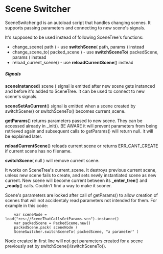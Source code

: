 # Scene Switcher

SceneSwitcher.gd is an autoload script that handles changing scenes.
It supports passing parameters and connecting to new scene's signals.

It's supposed to be used instead of following SceneTree's functions:
* change_scene( path )            - use **switchScene**( path, params ) instead
* change_scene_to( packed_scene ) - use **switchSceneTo**( packedScene, params ) instead
* reload_current_scene()          - use **reloadCurrentScene**() instead

##### Signals

**sceneInstanced**( scene ) signal is emitted after new scene gets instanced and before it's added to SceneTree. It can be used to connect to new scene's signals.

**sceneSetAsCurrent**() signal is emitted when a scene created by switchScene() or switchSceneTo() becomes current_scene.

**getParams**() returns parameters passed to new scene. They can be accessed already in _init(). BE AWARE it will prevent parameters from being retrieved again and subsequent calls to getParams() will return null. It will be explained later.

**reloadCurrentScene**() reloads current scene or returns ERR_CANT_CREATE if current scene has no filename.

**switchScene**( null ) will remove current scene.

It works on SceneTree's current_scene. It destroys previous current scene, unless new scene fails to create, and sets newly instantiated scene as new current.
New scene will become current between its **_enter_tree**() and **_ready**() calls. Couldn't find a way to make it sooner.


Scene's parameters are locked after call of getParams() to allow creation of scenes that will not accidentaly read parameters not intended for them. For example in this code:
```
	var sceneNode = load("res://SceneThatCallsGetParams.scn").instance()
	var packedScene = PackedScene.new()
	packedScene.pack( sceneNode )
	SceneSwitcher.switchSceneTo( packedScene, "a parameter" )
```
Node created in first line will not get parameters created for a scene previously set by switchScene()/switchSceneTo(). 
